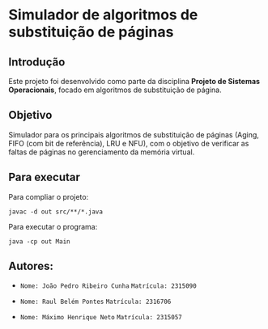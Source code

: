 # Simulador de algoritmos de substituição de páginas

## Introdução
Este projeto foi desenvolvido como parte da disciplina <strong>Projeto de Sistemas Operacionais</strong>,
focado em algoritmos de substituição de página.

## Objetivo
Simulador para os principais algoritmos de substituição de páginas (Aging, FIFO (com bit de referência), LRU e NFU), 
com o objetivo de verificar as faltas de páginas no gerenciamento da memória virtual.

## Para executar

Para compliar o projeto:
``` 
javac -d out src/**/*.java
```
Para executar o programa:
``` 
java -cp out Main
```

## Autores:

* ```Nome: João Pedro Ribeiro Cunha```
```Matrícula: 2315090```

* ```Nome: Raul Belém Pontes```
```Matrícula: 2316706```

* ```Nome: Máximo Henrique Neto```
```Matrícula: 2315057```
